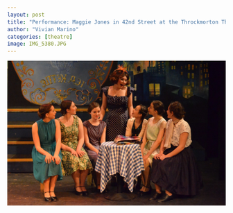 ```yaml
---
layout: post
title: "Performance: Maggie Jones in 42nd Street at the Throckmorton Theatre"
author: "Vivian Marino"
categories: [theatre]
image: IMG_5380.JPG
---
```


![](./assets/img/42NDST/IMG_5380.JPG)
